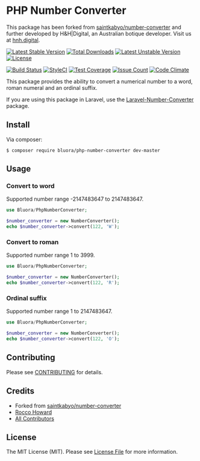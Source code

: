 # PHP Number Converter

This package has been forked from [saintkabyo/number-converter](https://github.com/saintkabyo/number-converter) and further developed by H&H|Digital, an Australian botique developer. Visit us at [hnh.digital](http://hnh.digital).

[![Latest Stable Version](https://poser.pugx.org/bluora/php-number-converter/v/stable.svg)](https://packagist.org/packages/bluora/php-number-converter) [![Total Downloads](https://poser.pugx.org/bluora/php-number-converter/downloads.svg)](https://packagist.org/packages/bluora/php-number-converter) [![Latest Unstable Version](https://poser.pugx.org/bluora/php-number-converter/v/unstable.svg)](https://packagist.org/packages/bluora/php-number-converter) [![License](https://poser.pugx.org/bluora/php-number-converter/license.svg)](https://packagist.org/packages/bluora/php-number-converter)

[![Build Status](https://travis-ci.org/bluora/php-number-converter.svg?branch=master)](https://travis-ci.org/bluora/php-number-converter) [![StyleCI](https://styleci.io/repos/61008347/shield?branch=master)](https://styleci.io/repos/61008347) [![Test Coverage](https://codeclimate.com/github/bluora/php-number-converter/badges/coverage.svg)](https://codeclimate.com/github/bluora/php-number-converter/coverage) [![Issue Count](https://codeclimate.com/github/bluora/php-number-converter/badges/issue_count.svg)](https://codeclimate.com/github/bluora/php-number-converter) [![Code Climate](https://codeclimate.com/github/bluora/php-number-converter/badges/gpa.svg)](https://codeclimate.com/github/bluora/php-number-converter)

This package provides the ability to convert a numerical number to a word, roman numeral and an ordinal suffix.

If you are using this package in Laravel, use the [Laravel-Number-Converter](https://github.com/bluora/laravel-number-converter) package.

## Install

Via composer:

`$ composer require bluora/php-number-converter dev-master`

## Usage

### Convert to word

Supported number range -2147483647 to 2147483647.

```php
use Bluora/PhpNumberConverter;

$number_converter = new NumberConverter();
echo $number_converter->convert(122, 'W');
```

### Convert to roman

Supported number range 1 to 3999.

```php
use Bluora/PhpNumberConverter;

$number_converter = new NumberConverter();
echo $number_converter->convert(122, 'R');
```

### Ordinal suffix

Supported number range 1 to 2147483647.

```php
use Bluora/PhpNumberConverter;

$number_converter = new NumberConverter();
echo $number_converter->convert(122, 'O');
```

## Contributing

Please see [CONTRIBUTING](https://github.com/bluora/php-number-converter/blob/master/CONTRIBUTING.md) for details.

## Credits

* Forked from [saintkabyo/number-converter](https://github.com/saintkabyo/number-converter)
* [Rocco Howard](https://github.com/therocis)
* [All Contributors](https://github.com/bluora/laravel-number-converter/contributors)

## License

The MIT License (MIT). Please see [License File](https://github.com/bluora/laravel-number-converter/blob/master/LICENSE) for more information.
